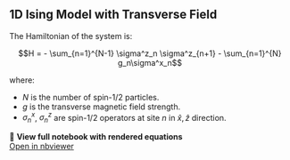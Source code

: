 ## 1D Ising Model with Transverse Field
The Hamiltonian of the system is:

$$H = - \sum_{n=1}^{N-1} \sigma^z_n \sigma^z_{n+1} - \sum_{n=1}^{N} g_n\sigma^x_n$$

where:
- $N$ is the number of spin-1/2 particles.
- $g$ is the transverse magnetic field strength.
- $\sigma^x_n$, $\sigma^z_n$ are spin-1/2 operators at site $n$ in $\hat{x}, \hat{z}$ direction.

📘 **View full notebook with rendered equations**  
[Open in nbviewer](https://nbviewer.org/github/sokolo8/ising1d/blob/main/README.ipynb)